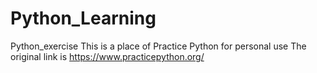# Python_Learning
Python_exercise
This is a place of Practice Python for personal use
The original link is https://www.practicepython.org/
